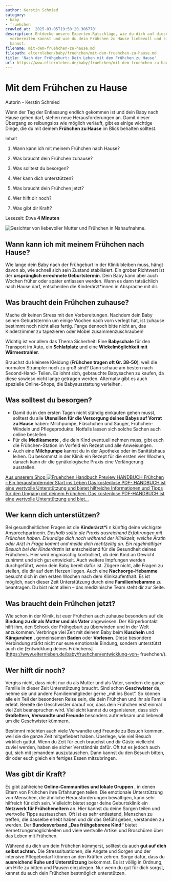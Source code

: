 ```yaml
---
author: Kerstin Schmied
category:
- baby
- fruehchen
crawled_at: '2025-03-05T19:50:20.306770'
description: Entdecke unsere Experten-Ratschläge, wie du dich auf diese neue Phase
  vorbereiten kannst und wie du dein Frühchen zu Hause liebevoll und sicher umsorgen
  kannst.
filename: mit-dem-fruehchen-zu-hause.md
filepath: elternleben/baby/fruehchen/mit-dem-fruehchen-zu-hause.md
title: 'Nach der Frühgeburt: Dein Leben mit dem Frühchen zu Hause'
url: https://www.elternleben.de/baby/fruehchen/mit-dem-fruehchen-zu-hause/
---
```


#  Mit dem Frühchen zu Hause

Autorin - Kerstin Schmied

Wenn der Tag der Entlassung endlich gekommen ist und dein Baby nach Hause
gehen darf, stehen neue Herausforderungen an. Damit dieser Übergang so
reibungslos wie möglich verläuft, gibt es einige wichtige Dinge, die du mit
deinem **Frühchen zu Hause** im Blick behalten solltest.

Inhalt

1. Wann kann ich mit meinem Frühchen nach Hause?

2. Was braucht dein Frühchen zuhause?

3. Was solltest du besorgen?

4. Wer kann dich unterstützen?

5. Was braucht dein Frühchen jetzt?

6. Wer hilft dir noch?

7. Was gibt dir Kraft?

Lesezeit: Etwa **4 Minuten**

![Gesichter von liebevoller Mutter und Frühchen in
Nahaufnahme.](/fileadmin/_processed_/d/7/csm_Ha__ufige_Fragen_Was_braucht_dein_Fru__hchen_zuhause_iStock-1371924058_Klein_e15df76074.jpg)

##  Wann kann ich mit meinem Frühchen nach Hause?

Wie lange dein Baby nach der Frühgeburt in der Klinik bleiben muss, hängt
davon ab, wie schnell sich sein Zustand stabilisiert. Ein grober Richtwert ist
der **ursprünglich errechnete Geburtstermin**. Dein Baby kann aber auch Wochen
früher oder später entlassen werden. Wann es dann tatsächlich nach Hause darf,
entscheiden die Kinderärzt*innen in Absprache mit dir.

##  Was braucht dein Frühchen zuhause?

Mache dir keinen Stress mit den Vorbereitungen. Nachdem dein Baby seinen
Geburtstermin um einige Wochen nach vorn verlegt hat, ist zuhause bestimmt
noch nicht alles fertig. Fange dennoch bitte nicht an, das Kinderzimmer zu
tapezieren oder Möbel zusammenzuschrauben!

Wichtig ist vor allem das Thema Sicherheit: Eine **Babyschale** für den
Transport im Auto, ein **Schlafplatz** und eine **Wickelmöglichkeit mit
Wärmestrahler**.

Brauchst du kleinere Kleidung (**Frühchen tragen oft Gr. 38-50**), weil die
normalen Strampler noch zu groß sind? Dann schaue am besten nach Second-Hand-
Teilen. Es lohnt sich, gebrauchte Babysachen zu kaufen, da diese sowieso nicht
lange getragen werden. Alternativ gibt es auch spezielle Online-Shops, die
Babyausstattung verleihen.

##  Was solltest du besorgen?

  * Damit du in den ersten Tagen nicht ständig einkaufen gehen musst, solltest du alle **Utensilien für die Versorgung deines Babys auf Vorrat zu Hause** haben: Milchpumpe, Fläschchen und Sauger, Frühchen-Windeln und Pflegeprodukte. Notfalls lassen sich solche Sachen auch online bestellen.
  * Für die **Medikamente** , die dein Kind eventuell nehmen muss, gibt euch die Frühchen-Station im Vorfeld ein Rezept und alle Anweisungen.
  * Auch eine **Milchpumpe** kannst du in der Apotheke oder im Sanitätshaus leihen. Du bekommst in der Klinik ein Rezept für die ersten vier Wochen, danach kann dir die gynäkologische Praxis eine Verlängerung ausstellen.

[ Aus unserem Shop ![Fruehchen Handbuch
Preview](/fileadmin/_processed_/5/0/csm_Fruehchen_Handbuch_Doppelseitiger_Teaser_c68d3f7001.jpg)
HANDBUCH Frühchen – Ein herausfordernder Start ins Leben Das kostenlose PDF-
HANDBUCH ist eine wertvolle Unterstützung und bietet hilfreiche Informationen
und Tipps für den Umgang mit deinem Frühchen. Das kostenlose PDF-HANDBUCH ist
eine wertvolle Unterstützung und biet…  ](/shop/handbuch-fruehchen/)

##  Wer kann dich unterstützen?

Bei gesundheitlichen Fragen ist die **Kinderärzt*i** n künftig deine wichigste
Ansprechpartner*in. Deshalb sollte die Praxis ausreichend Erfahrungen mit
Frühchen haben. Erkundige dich noch während der Klinikzeit, welche Ärztin oder
Arzt in Frage kommt und melde dich rechtzeitig an. Ein regelmäßiger Besuch bei
der Kinderärzt*in ist entscheidend für die Gesundheit deines Frühchens. Hier
wird engmaschig kontrolliert, ob dein Kind an Gewicht zunimmt und sich gut
entwickelt. Auch weitere Impfungen werden durchgeführt, wenn dein Baby bereit
dafür ist. Zögere nicht, alle Fragen zu stellen, die dir auf dem Herzen
liegen. Auch eine **Nachsorge-Hebamme** besucht dich in den ersten Wochen nach
dem Klinikaufenthalt. Es ist möglich, nach dieser Zeit Unterstützung durch
eine **Familienhebamme** zu beantragen. Du bist nicht allein – das
medizinische Team steht dir zur Seite.

##  Was braucht dein Frühchen jetzt?

Wie schon in der Klinik, ist euer Frühchen auch zuhause besonders auf die
**Bindung zu dir als Mutter und als Vater** angewiesen. Der Körperkontakt
hilft ihm, den Schock der Frühgeburt zu überwinden und in der Welt anzukommen.
Verbringe viel Zeit mit deinem Baby beim **Kuscheln** und **Känguruhen** ,
gemeinsamen **Baden** oder **Vorlesen**. Diese besondere Verbindung stärkt
nicht nur eure emotionale Bindung, sondern unterstützt auch die [Entwicklung
deines Frühchens](https://www.elternleben.de/baby/fruehchen/entwicklung-von-
fruehchen/).

##  Wer hilft dir noch?

Vergiss nicht, dass nicht nur du als Mutter und als Vater, sondern die ganze
Familie in dieser Zeit Unterstützung braucht. Sind schon **Geschwister** da,
nehme sie und andere Familienmitglieder gerne „mit ins Boot“. So können alle
ein Teil der besonderen Reise sein, die dein Frühchen und ihr als Familie
erlebt. Bereite die Geschwister darauf vor, dass dein Frühchen erst einmal
viel Zeit beanspruchen wird. Vielleicht kannst du organisieren, dass sich
**Großeltern, Verwandte und Freunde** besonders aufmerksam und liebevoll um
die Geschwister kümmern.

Bestimmt möchten auch viele Verwandte und Freunde zu Besuch kommen, weil sie
die ganze Zeit mitgefiebert haben. Überlege, wie viel Besuch wirklich guttut.
Wenn du Zeit für euch brauchst und dir Gäste vielleicht zuviel werden, haben
sie sicher Verständnis dafür. Oft tut es jedoch auch gut, sich mit jemandem
auszutauschen. Dann kannst du den Besuch bitten, dir oder euch gleich ein
fertiges Essen mitzubringen.

##  Was gibt dir Kraft?

Es gibt zahlreiche **Online-Communities und lokale Gruppen** , in denen Eltern
von Frühchen ihre Erfahrungen teilen. Die emotionale Unterstützung von
Menschen, die ähnliche Herausforderungen bewältigen, kann sehr hilfreich für
dich sein. Vielleicht bietet sogar deine Geburtsklinik ein **Netzwerk für
Frühcheneltern** an. Hier kannst du deine Sorgen teilen und wertvolle Tipps
austauschen. Oft ist es sehr entlastend, Menschen zu treffen, die dasselbe
erlebt haben und dir das Gefühl geben, verstanden zu werden. Der
**Bundesverband „Das frühgeborene Kind“** bietet Vernetzungsmöglichkeiten und
viele wertvolle Artikel und Broschüren über das Leben mit Frühchen.

Während du dich um dein Frühchen kümmerst, solltest du auch **gut auf dich
selbst achten.** Die Stresssituationen, die Ängste und Sorgen und der
intensive Pflegebedarf können an den Kräften zehren. Sorge dafür, dass du
**ausreichend Ruhe und Unterstützung** bekommst. Es ist völlig in Ordnung, um
Hilfe zu bitten und Pausen einzulegen. Nur wenn du gut für dich sorgst, kannst
du auch dein Frühchen bestmöglich unterstützen.

